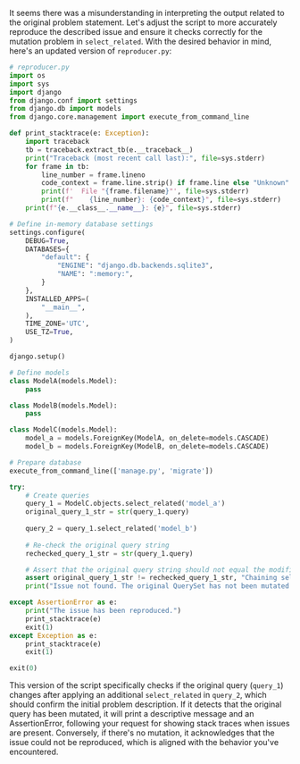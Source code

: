 It seems there was a misunderstanding in interpreting the output related to the original problem statement. Let's adjust the script to more accurately reproduce the described issue and ensure it checks correctly for the mutation problem in `select_related`. With the desired behavior in mind, here's an updated version of `reproducer.py`:

```python
# reproducer.py
import os
import sys
import django
from django.conf import settings
from django.db import models
from django.core.management import execute_from_command_line

def print_stacktrace(e: Exception):
    import traceback
    tb = traceback.extract_tb(e.__traceback__)
    print("Traceback (most recent call last):", file=sys.stderr)
    for frame in tb:
        line_number = frame.lineno
        code_context = frame.line.strip() if frame.line else "Unknown"
        print(f'  File "{frame.filename}"', file=sys.stderr)
        print(f"    {line_number}: {code_context}", file=sys.stderr)
    print(f"{e.__class__.__name__}: {e}", file=sys.stderr)

# Define in-memory database settings
settings.configure(
    DEBUG=True,
    DATABASES={
        "default": {
            "ENGINE": "django.db.backends.sqlite3",
            "NAME": ":memory:",
        }
    },
    INSTALLED_APPS=(
        "__main__",
    ),
    TIME_ZONE='UTC',
    USE_TZ=True,
)

django.setup()

# Define models
class ModelA(models.Model):
    pass

class ModelB(models.Model):
    pass

class ModelC(models.Model):
    model_a = models.ForeignKey(ModelA, on_delete=models.CASCADE)
    model_b = models.ForeignKey(ModelB, on_delete=models.CASCADE)

# Prepare database
execute_from_command_line(['manage.py', 'migrate'])

try:
    # Create queries
    query_1 = ModelC.objects.select_related('model_a')
    original_query_1_str = str(query_1.query)
    
    query_2 = query_1.select_related('model_b')
    
    # Re-check the original query string
    rechecked_query_1_str = str(query_1.query)

    # Assert that the original query string should not equal the modified second query string.
    assert original_query_1_str != rechecked_query_1_str, "Chaining select_related mutates original QuerySet."
    print("Issue not found. The original QuerySet has not been mutated.")

except AssertionError as e:
    print("The issue has been reproduced.")
    print_stacktrace(e)
    exit(1)
except Exception as e:
    print_stacktrace(e)
    exit(1)

exit(0)
```

This version of the script specifically checks if the original query (`query_1`) changes after applying an additional `select_related` in `query_2`, which should confirm the initial problem description. If it detects that the original query has been mutated, it will print a descriptive message and an AssertionError, following your request for showing stack traces when issues are present. Conversely, if there's no mutation, it acknowledges that the issue could not be reproduced, which is aligned with the behavior you've encountered.
